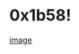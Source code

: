 # 0x1b58!

[image](https://user-images.githubusercontent.com/60473870/168965625-f67db1c4-b0c2-4e0b-97a7-e4f153d4ff33.png)
